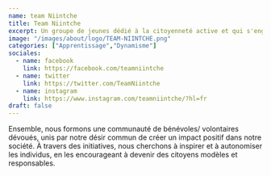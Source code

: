 ```yaml
---
name: team Niintche
title: Team Niintche
excerpt: Un groupe de jeunes dédié à la citoyenneté active et qui s'engage passionnément dans la promotion de l'éducation et la préservation de l'environnement.
image: "/images/about/logo/TEAM-NIINTCHE.png"
categories: ["Apprentissage","Dynamisme"]
sociales:
  - name: facebook
    link: https://facebook.com/teamniintche
  - name: twitter
    link: https://twitter.com/TeamNiintche
  - name: instagram
    link: https://www.instagram.com/teamniintche/?hl=fr
draft: false
---
```


Ensemble, nous formons une communauté de bénévoles/ volontaires dévoués, unis par notre désir commun de créer un impact positif dans notre société. À travers des initiatives, nous cherchons à inspirer et à autonomiser les individus, en les encourageant à devenir des citoyens modèles et responsables.
